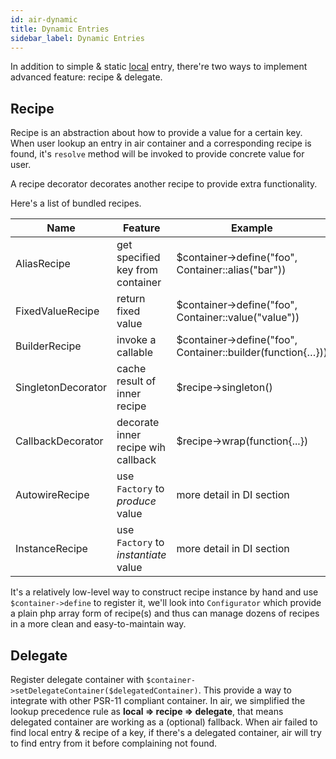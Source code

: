 ```yaml
---
id: air-dynamic
title: Dynamic Entries
sidebar_label: Dynamic Entries
---
```


In addition to simple & static [local](air-local) entry, there're two ways to implement advanced feature: recipe & delegate.

## Recipe

Recipe is an abstraction about how to provide a value for a certain key. When user lookup an entry in air container and a corresponding recipe is found, it's `resolve` method will be invoked to provide concrete value for user.

A recipe decorator decorates another recipe to provide extra functionality.

Here's a list of bundled recipes.

| Name               | Feature                              | Example                                                    |
| ------------------ | ------------------------------------ | ---------------------------------------------------------- |
| AliasRecipe        | get specified key from container     | $container->define("foo", Container::alias("bar"))         |
| FixedValueRecipe   | return fixed value                   | $container->define("foo", Container::value("value"))       |
| BuilderRecipe      | invoke a callable                    | $container->define("foo", Container::builder(function{…})) |
| SingletonDecorator | cache result of inner recipe         | $recipe->singleton()                                       |
| CallbackDecorator  | decorate inner recipe wih callback   | $recipe->wrap(function{...})                               |
| AutowireRecipe     | use `Factory` to *produce* value     | more detail in DI section                                  |
| InstanceRecipe     | use `Factory` to *instantiate* value | more detail in DI section                                  |

It's a relatively low-level way to construct recipe instance by hand and use `$container->define` to register it, we'll look into `Configurator` which provide a plain php array form of recipe(s) and thus can manage dozens of recipes in a more clean and easy-to-maintain way.

## Delegate

Register delegate container with `$container->setDelegateContainer($delegatedContainer)`. This provide a way to integrate with other PSR-11 compliant container. In air, we simplified the lookup precedence rule as **local => recipe => delegate**, that means delegated container are working as a (optional) fallback. When air failed to find local entry & recipe of a key, if there's a delegated container, air will try to find entry from it before complaining not found.

